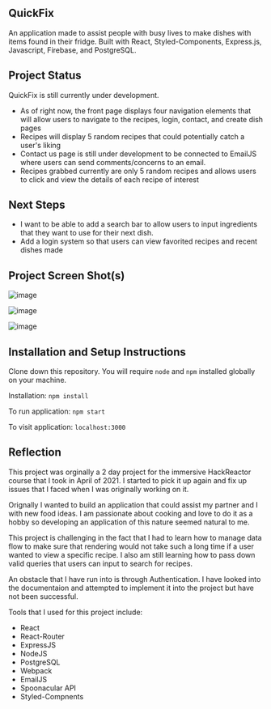 ## QuickFix
An application made to assist people with busy lives to make dishes with items found in their fridge. 
Built with React, Styled-Components, Express.js, Javascript, Firebase, and PostgreSQL.

## Project Status
QuickFix is still currently under development. 
- As of right now, the front page displays four navigation elements that will allow users to navigate to the recipes, login, contact, and create dish pages
- Recipes will display 5 random recipes that could potentially catch a user's liking 
- Contact us page is still under development to be connected to EmailJS where users can send comments/concerns to an email.
- Recipes grabbed currently are only 5 random recipes and allows users to click and view the details of each recipe of interest

## Next Steps
- I want to be able to add a search bar to allow users to input ingredients that they want to use for their next dish. 
- Add a login system so that users can view favorited recipes and recent dishes made

## Project Screen Shot(s)

![image](https://user-images.githubusercontent.com/77046302/159628676-ea6f620d-489e-4e87-9b98-ab31fc5e502e.png)

![image](https://user-images.githubusercontent.com/77046302/159628749-33909936-5e4c-418d-b9d9-e4de1e39c030.png)

![image](https://user-images.githubusercontent.com/77046302/159628779-35de8a25-dd9d-4c15-a31a-d251bac2c708.png)


## Installation and Setup Instructions
Clone down this repository. You will require `node` and `npm` installed globally on your machine.

Installation: 
`npm install`

To run application:
`npm start`

To visit application: 
`localhost:3000`

## Reflection
This project was orginally a 2 day project for the immersive HackReactor course that I took in April of 2021. I started to pick it up again and fix up issues that I faced when I was originally working on it. 

Orignally I wanted to build an application that could assist my partner and I with new food ideas. I am passionate about cooking and love to do it as a hobby so developing an application of this nature seemed natural to me.

This project is challenging in the fact that I had to learn how to manage data flow to make sure that rendering would not take such a long time if a user wanted to view a specific recipe. I also am still learning how to pass down valid queries that users can input to search for recipes. 

An obstacle that I have run into is through Authentication. I have looked into the documentaion and attempted to implement it into the project but have not been successful.

Tools that I used for this project include: 
- React
- React-Router
- ExpressJS
- NodeJS
- PostgreSQL
- Webpack
- EmailJS
- Spoonacular API
- Styled-Compnents
